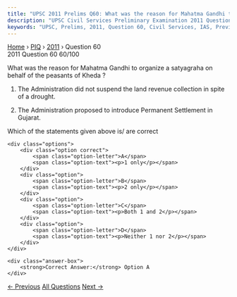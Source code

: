 ```yaml
---
title: "UPSC 2011 Prelims Q60: What was the reason for Mahatma Gandhi to organize a satyagr..."
description: "UPSC Civil Services Preliminary Examination 2011 Question 60 with options and answer"
keywords: "UPSC, Prelims, 2011, Question 60, Civil Services, IAS, Previous Year Questions"
---
```


<nav class="breadcrumb">
    <a href="../../">Home</a>
    <span>›</span>
    <a href="../">PIQ</a>
    <span>›</span>
    <a href="./">2011</a>
    <span>›</span>
    <span>Question 60</span>
</nav>

<div class="question-header">
    <div class="question-meta">
        <span class="year-badge">2011</span>
        <span class="question-number">Question 60</span>
        <span class="progress">60/100</span>
    </div>
    <div class="progress-bar">
        <div class="progress-fill" style="width: 60.0%"></div>
    </div>
</div>

<div class="question-content">
    <div class="question-text">
        <p>What was the reason for Mahatma Gandhi to organize a satyagraha on behalf of the peasants of Kheda ?</p>
<ol>
<li>
<p>The Administration did not suspend the land revenue collection in spite of a drought.</p>
</li>
<li>
<p>The Administration proposed to introduce Permanent Settlement in Gujarat.</p>
</li>
</ol>
<p>Which of the statements given above is/ are correct</p>
    </div>
    
    <div class="options">
        <div class="option correct">
            <span class="option-letter">A</span>
            <span class="option-text"><p>1 only</p></span>
        </div>
        <div class="option">
            <span class="option-letter">B</span>
            <span class="option-text"><p>2 only</p></span>
        </div>
        <div class="option">
            <span class="option-letter">C</span>
            <span class="option-text"><p>Both 1 and 2</p></span>
        </div>
        <div class="option">
            <span class="option-letter">D</span>
            <span class="option-text"><p>Neither 1 nor 2</p></span>
        </div>
    </div>

    <div class="answer-box">
        <strong>Correct Answer:</strong> Option A
    </div>
</div>

<div class="question-nav">
    <a href="../q059-with-reference-to-the-period-of-colonial-rule-in-i/" class="nav-btn prev">← Previous</a>
    <a href="../" class="nav-btn center">All Questions</a>
    <a href="../q061-biodiversity-forms-the-basis-for-human-existence-i/" class="nav-btn next">Next →</a>
</div>
